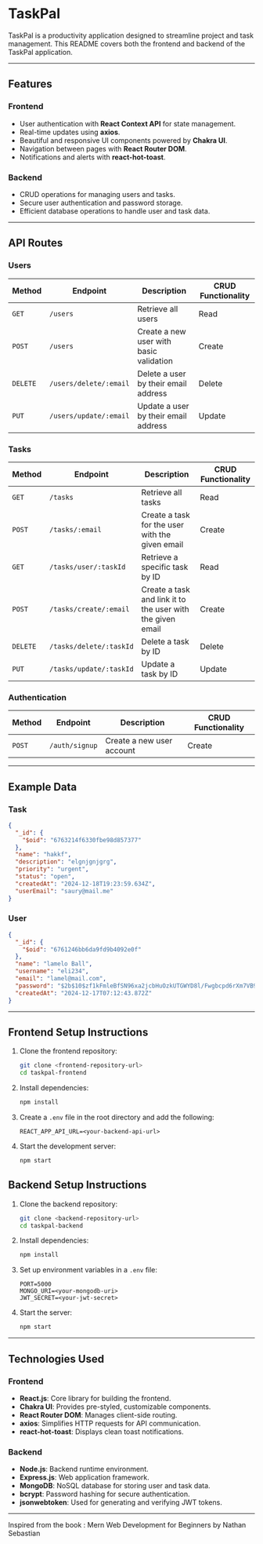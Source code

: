 
# TaskPal

TaskPal is a productivity application designed to streamline project and task management. This README covers both the frontend and backend of the TaskPal application.

---

## Features

### Frontend
- User authentication with **React Context API** for state management.
- Real-time updates using **axios**.
- Beautiful and responsive UI components powered by **Chakra UI**.
- Navigation between pages with **React Router DOM**.
- Notifications and alerts with **react-hot-toast**.

### Backend
- CRUD operations for managing users and tasks.
- Secure user authentication and password storage.
- Efficient database operations to handle user and task data.

---

## API Routes

### Users
| Method  | Endpoint                       | Description                                  | CRUD Functionality |
|---------|--------------------------------|----------------------------------------------|--------------------|
| `GET`   | `/users`                      | Retrieve all users                          | Read               |
| `POST`  | `/users`                      | Create a new user with basic validation     | Create             |
| `DELETE`| `/users/delete/:email`        | Delete a user by their email address        | Delete             |
| `PUT`   | `/users/update/:email`        | Update a user by their email address        | Update             |

### Tasks
| Method  | Endpoint                        | Description                                    | CRUD Functionality |
|---------|---------------------------------|------------------------------------------------|--------------------|
| `GET`   | `/tasks`                       | Retrieve all tasks                            | Read               |
| `POST`  | `/tasks/:email`                | Create a task for the user with the given email | Create             |
| `GET`   | `/tasks/user/:taskId`          | Retrieve a specific task by ID                | Read               |
| `POST`  | `/tasks/create/:email`         | Create a task and link it to the user with the given email | Create             |
| `DELETE`| `/tasks/delete/:taskId`        | Delete a task by ID                           | Delete             |
| `PUT`   | `/tasks/update/:taskId`        | Update a task by ID                           | Update             |

### Authentication
| Method  | Endpoint              | Description                 | CRUD Functionality |
|---------|-----------------------|-----------------------------|--------------------|
| `POST`  | `/auth/signup`       | Create a new user account  | Create             |

---

## Example Data

### Task
```json
{
  "_id": {
    "$oid": "6763214f6330fbe98d857377"
  },
  "name": "hakkf",
  "description": "elgnjgnjgrg",
  "priority": "urgent",
  "status": "open",
  "createdAt": "2024-12-18T19:23:59.634Z",
  "userEmail": "saury@mail.me"
}
```

### User
```json
{
  "_id": {
    "$oid": "6761246bb6da9fd9b4092e0f"
  },
  "name": "lamelo Ball",
  "username": "eli234",
  "email": "lamel@mail.com",
  "password": "$2b$10$zf1kFmleBfSN96xa2jcbHuOzkUTGWYD8l/Fwgbcpd6rXm7VB9s57y",
  "createdAt": "2024-12-17T07:12:43.872Z"
}
```

---

## Frontend Setup Instructions

1. Clone the frontend repository:
   ```bash
   git clone <frontend-repository-url>
   cd taskpal-frontend
   ```

2. Install dependencies:
   ```bash
   npm install
   ```

3. Create a `.env` file in the root directory and add the following:
   ```env
   REACT_APP_API_URL=<your-backend-api-url>
   ```

4. Start the development server:
   ```bash
   npm start
   ```

## Backend Setup Instructions

1. Clone the backend repository:
   ```bash
   git clone <backend-repository-url>
   cd taskpal-backend
   ```

2. Install dependencies:
   ```bash
   npm install
   ```

3. Set up environment variables in a `.env` file:
   ```env
   PORT=5000
   MONGO_URI=<your-mongodb-uri>
   JWT_SECRET=<your-jwt-secret>
   ```

4. Start the server:
   ```bash
   npm start
   ```

---

## Technologies Used

### Frontend
- **React.js**: Core library for building the frontend.
- **Chakra UI**: Provides pre-styled, customizable components.
- **React Router DOM**: Manages client-side routing.
- **axios**: Simplifies HTTP requests for API communication.
- **react-hot-toast**: Displays clean toast notifications.

### Backend
- **Node.js**: Backend runtime environment.
- **Express.js**: Web application framework.
- **MongoDB**: NoSQL database for storing user and task data.
- **bcrypt**: Password hashing for secure authentication.
- **jsonwebtoken**: Used for generating and verifying JWT tokens.

---

Inspired from the book : Mern Web Development for Beginners by Nathan Sebastian

